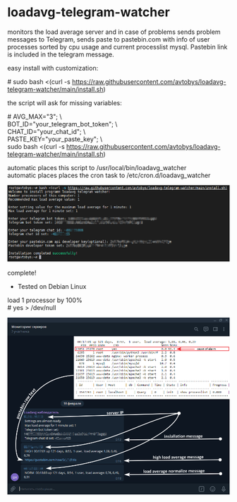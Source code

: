 # loadavg-telegram-watcher
monitors the load average server and in case of problems sends problem messages to Telegram, sends paste to pastebin.com with info of user processes sorted by cpu usage and current processlist mysql. Pastebin link is included in the telegram message.

easy install with customization:

\# sudo bash <(curl -s https://raw.githubusercontent.com/avtobys/loadavg-telegram-watcher/main/install.sh)  

the script will ask for missing variables:  

\# AVG_MAX="3"; \  
BOT_ID="your_telegram_bot_token"; \  
CHAT_ID="your_chat_id"; \  
PASTE_KEY="your_paste_key"; \  
sudo bash <(curl -s https://raw.githubusercontent.com/avtobys/loadavg-telegram-watcher/main/install.sh)

automatic places this script to /usr/local/bin/loadavg_watcher  
automatic places places the cron task to /etc/cron.d/loadavg_watcher

![plot](img/1.png)

complete!

* Tested on Debian Linux

load 1 processor by 100%  
\# yes > /dev/null


![plot](img/2.png)
